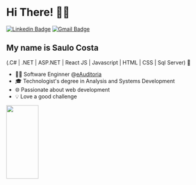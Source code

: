 <h1>Hi There! 👋🤖</h1>

[![Linkedin Badge](https://img.shields.io/badge/-LinkedIn-6633cc?style=flat-square&logo=Linkedin&logoColor=white&link=https://www.linkedin.com/in/saulo-marcos/)](https://www.linkedin.com/in/saulo-marcos/)
[![Gmail Badge](https://img.shields.io/badge/-saulomlcosta10@gmail.com-6633cc?style=flat-square&logo=Gmail&logoColor=white&link=mailto:saulomlcosta10@gmail.com)](mailto:saulomlcosta10@gmail.com)

## My name is Saulo Costa

(.C# | .NET | ASP.NET | React JS | Javascript | HTML | CSS | Sql Server) 🚀
- 👩‍💻 Software Enginner @[eAuditoria](https://www.e-auditoria.com.br/)
- 🎓 Technologist's degree in Analysis and Systems Development
- 🌐 Passionate about web development
- 💡 Love a good challenge

<div align="left">
  
  <img width="41%" height="195px" src="https://github-readme-stats.vercel.app/api/top-langs/?username=saulomlcosta&layout=compact&hide_border=true&title_color=8f00ff&text_color=ffffff&bg_color=0d1117" />
  
 </div>
